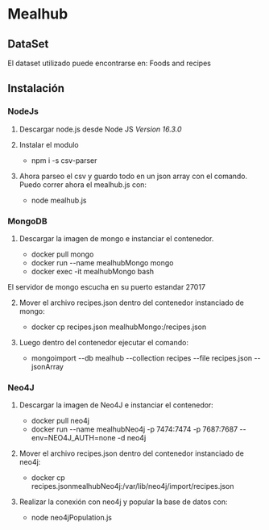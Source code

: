 # Mealhub

## DataSet

El dataset utilizado puede encontrarse en: <a src="https://www.kaggle.com/shuyangli94/food-com-recipes-and-user-interactions?select=RAW_recipes.csv">Foods and recipes</a>

## Instalación

### NodeJs

1. Descargar node.js desde <a src="https://nodejs.org/es/">Node JS</a> *Version 16.3.0* 

2. Instalar el modulo

    * npm i -s csv-parser

3. Ahora parseo el csv y guardo todo en un json array con el comando. Puedo correr ahora el mealhub.js con: 

    * node mealhub.js

### MongoDB

1. Descargar la imagen de mongo e instanciar el contenedor.

    * docker pull mongo
    * docker run --name mealhubMongo mongo
    * docker exec -it mealhubMongo bash

El servidor de mongo escucha en su puerto estandar 27017

2. Mover el archivo recipes.json dentro del contenedor instanciado de mongo:
    * docker cp recipes.json mealhubMongo:/recipes.json

3. Luego dentro del contenedor ejecutar el comando:

    * mongoimport --db mealhub --collection recipes --file recipes.json --jsonArray

### Neo4J

1.  Descargar la imagen de Neo4J e instanciar el contenedor:

    * docker pull neo4j
    * docker run --name mealhubNeo4j -p 7474:7474 -p 7687:7687 --env=NEO4J_AUTH=none -d neo4j

2. Mover el archivo recipes.json dentro del contenedor instanciado de neo4j:
    * docker cp recipes.jsonmealhubNeo4j:/var/lib/neo4j/import/recipes.json

3. Realizar la conexión con neo4j y popular la base de datos con:

    * node neo4jPopulation.js


